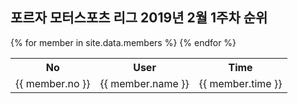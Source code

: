 ## 포르자 모터스포츠 리그 2019년 2월 1주차 순위

<table>
	<th>No</th>
	<th>User</th>
	<th>Time</th>
	{% for member in site.data.members %}
	<tr>
		<td>{{ member.no }}</td>
		<td>{{ member.name }}</td>
		<td>{{ member.time }}</td>
	</tr>
	{% endfor %}
</table>
